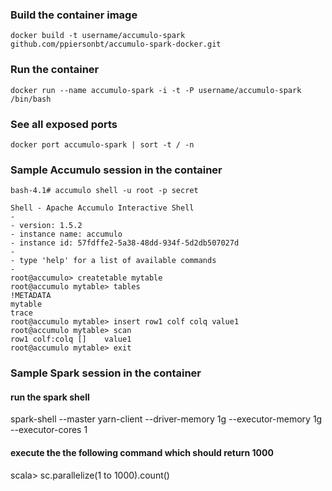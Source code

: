 ### Build the container image

```shell
docker build -t username/accumulo-spark github.com/ppiersonbt/accumulo-spark-docker.git
```

### Run the container

```shell
docker run --name accumulo-spark -i -t -P username/accumulo-spark /bin/bash
```

### See all exposed ports

```shell
docker port accumulo-spark | sort -t / -n
```


### Sample Accumulo session in the container

```shell
bash-4.1# accumulo shell -u root -p secret

Shell - Apache Accumulo Interactive Shell
-
- version: 1.5.2
- instance name: accumulo
- instance id: 57fdffe2-5a38-48dd-934f-5d2db507027d
-
- type 'help' for a list of available commands
-
root@accumulo> createtable mytable
root@accumulo mytable> tables
!METADATA
mytable
trace
root@accumulo mytable> insert row1 colf colq value1
root@accumulo mytable> scan
row1 colf:colq []    value1
root@accumulo mytable> exit
```

### Sample Spark session in the container

#### run the spark shell

spark-shell --master yarn-client --driver-memory 1g --executor-memory 1g --executor-cores 1

#### execute the the following command which should return 1000
scala> sc.parallelize(1 to 1000).count()
